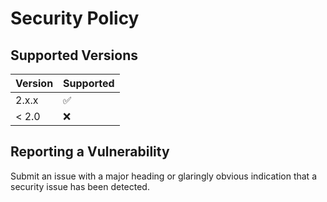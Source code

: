 # Security Policy

## Supported Versions

| Version | Supported          |
| ------- | ------------------ |
| 2.x.x   | :white_check_mark: |
| < 2.0   | :x:                |

## Reporting a Vulnerability

Submit an issue with a major heading or glaringly obvious indication that a security issue has been detected.
